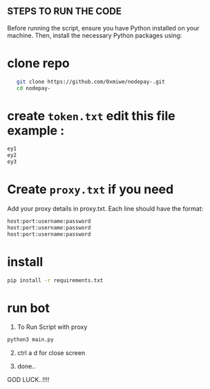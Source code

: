 ## STEPS TO RUN THE CODE 

Before running the script, ensure you have Python installed on your machine. Then, install the necessary Python packages using:

# clone repo
 ```sh
    git clone https://github.com/0xmiwe/nodepay-.git 
    cd nodepay-
 ```
# create `token.txt` edit this file example :
 ```sh
 ey1
 ey2
 ey3
 ```
# Create `proxy.txt` if you need
 Add your proxy details in proxy.txt. Each line should have the format:
 ```sh
 host:port:username:password
 host:port:username:password
 host:port:username:password
 ```
 # install 
 ```sh
 pip install -r requirements.txt
 ```
# run bot

 1. To Run Script with proxy
   ```sh
   python3 main.py
   ``` 
 2. ctrl a d for close screen

 3. done..

GOD LUCK..!!!!
